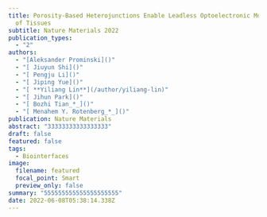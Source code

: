 ```yaml
---
title: Porosity-Based Heterojunctions Enable Leadless Optoelectronic Modulation
  of Tissues
subtitle: Nature Materials 2022
publication_types:
  - "2"
authors:
  - "[Aleksander Prominski]()"
  - "[ Jiuyun Shi]()"
  - "[ Pengju Li]()"
  - "[ Jiping Yue]()"
  - "[ **Yiliang Lin**](/author/yiliang-lin)"
  - "[ Jihun Park]()"
  - "[ Bozhi Tian_*_]()"
  - "[ Menahem Y. Rotenberg_*_]()"
publication: Nature Materials
abstract: "33333333333333333"
draft: false
featured: false
tags:
  - Biointerfaces
image:
  filename: featured
  focal_point: Smart
  preview_only: false
summary: "555555555555555555555"
date: 2022-06-08T05:38:14.338Z
---
```

